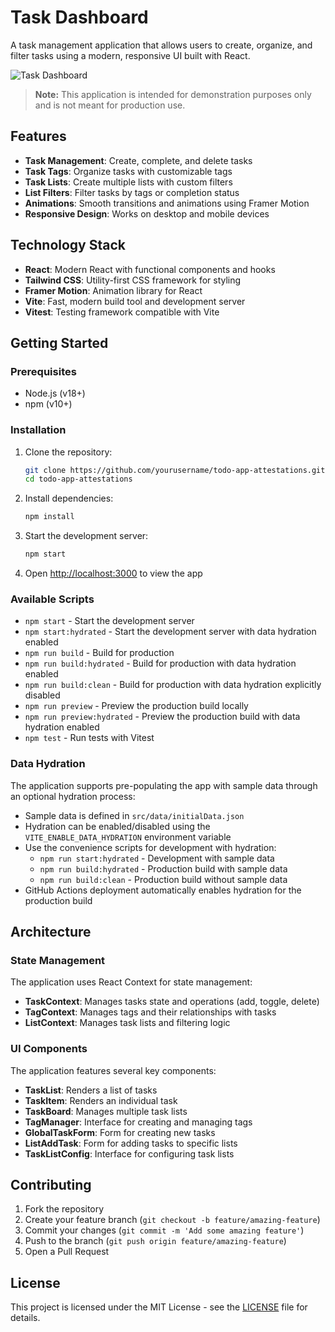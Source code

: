 # Task Dashboard

A task management application that allows users to create, organize, and filter tasks using a modern, responsive UI built with React.

![Task Dashboard](https://github.com/yourusername/todo-app-attestations/raw/main/public/screenshot.png)

> **Note:** This application is intended for demonstration purposes only and is not meant for production use.

## Features

- **Task Management**: Create, complete, and delete tasks
- **Task Tags**: Organize tasks with customizable tags
- **Task Lists**: Create multiple lists with custom filters
- **List Filters**: Filter tasks by tags or completion status
- **Animations**: Smooth transitions and animations using Framer Motion
- **Responsive Design**: Works on desktop and mobile devices

## Technology Stack

- **React**: Modern React with functional components and hooks
- **Tailwind CSS**: Utility-first CSS framework for styling
- **Framer Motion**: Animation library for React
- **Vite**: Fast, modern build tool and development server
- **Vitest**: Testing framework compatible with Vite

## Getting Started

### Prerequisites

- Node.js (v18+)
- npm (v10+)

### Installation

1. Clone the repository:
   ```bash
   git clone https://github.com/yourusername/todo-app-attestations.git
   cd todo-app-attestations
   ```

2. Install dependencies:
   ```bash
   npm install
   ```

3. Start the development server:
   ```bash
   npm start
   ```

4. Open [http://localhost:3000](http://localhost:3000) to view the app

### Available Scripts

- `npm start` - Start the development server
- `npm start:hydrated` - Start the development server with data hydration enabled
- `npm run build` - Build for production
- `npm run build:hydrated` - Build for production with data hydration enabled
- `npm run build:clean` - Build for production with data hydration explicitly disabled
- `npm run preview` - Preview the production build locally
- `npm run preview:hydrated` - Preview the production build with data hydration enabled
- `npm test` - Run tests with Vitest

### Data Hydration

The application supports pre-populating the app with sample data through an optional hydration process:

- Sample data is defined in `src/data/initialData.json`
- Hydration can be enabled/disabled using the `VITE_ENABLE_DATA_HYDRATION` environment variable
- Use the convenience scripts for development with hydration:
  - `npm run start:hydrated` - Development with sample data
  - `npm run build:hydrated` - Production build with sample data
  - `npm run build:clean` - Production build without sample data
- GitHub Actions deployment automatically enables hydration for the production build

## Architecture

### State Management

The application uses React Context for state management:

- **TaskContext**: Manages tasks state and operations (add, toggle, delete)
- **TagContext**: Manages tags and their relationships with tasks
- **ListContext**: Manages task lists and filtering logic

### UI Components

The application features several key components:
- **TaskList**: Renders a list of tasks
- **TaskItem**: Renders an individual task
- **TaskBoard**: Manages multiple task lists
- **TagManager**: Interface for creating and managing tags
- **GlobalTaskForm**: Form for creating new tasks
- **ListAddTask**: Form for adding tasks to specific lists
- **TaskListConfig**: Interface for configuring task lists

## Contributing

1. Fork the repository
2. Create your feature branch (`git checkout -b feature/amazing-feature`)
3. Commit your changes (`git commit -m 'Add some amazing feature'`)
4. Push to the branch (`git push origin feature/amazing-feature`)
5. Open a Pull Request

## License

This project is licensed under the MIT License - see the [LICENSE](LICENSE) file for details.
